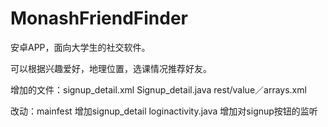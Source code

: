 # MonashFriendFinder

安卓APP，面向大学生的社交软件。

可以根据兴趣爱好，地理位置，选课情况推荐好友。

 增加的文件：signup_detail.xml
           Signup_detail.java
           rest/value／arrays.xml
           
           
 改动：mainfest 增加signup_detail
      loginactivity.java 增加对signup按钮的监听
